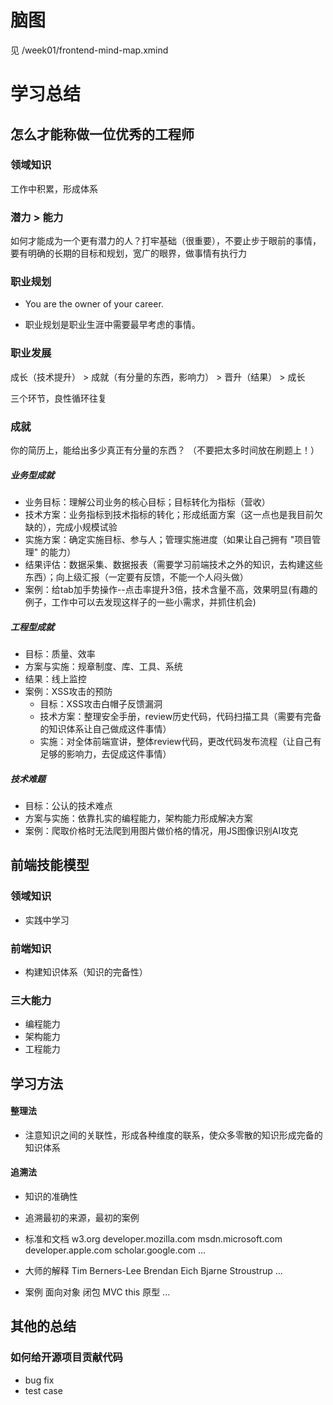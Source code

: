 
# 脑图
见 /week01/frontend-mind-map.xmind
# 学习总结
## 怎么才能称做一位优秀的工程师

### 领域知识
工作中积累，形成体系

### 潜力 > 能力
如何才能成为一个更有潜力的人？打牢基础（很重要），不要止步于眼前的事情，要有明确的长期的目标和规划，宽广的眼界，做事情有执行力

### 职业规划
- You are the owner of your career.

- 职业规划是职业生涯中需要最早考虑的事情。

### 职业发展
成长（技术提升） > 成就（有分量的东西，影响力） > 晋升（结果） > 成长

三个环节，良性循环往复

### 成就

你的简历上，能给出多少真正有分量的东西？
（不要把太多时间放在刷题上！）

##### 业务型成就

- 业务目标：理解公司业务的核心目标；目标转化为指标（营收）
- 技术方案：业务指标到技术指标的转化；形成纸面方案（这一点也是我目前欠缺的），完成小规模试验
- 实施方案：确定实施目标、参与人；管理实施进度（如果让自己拥有 "项目管理" 的能力）
- 结果评估：数据采集、数据报表（需要学习前端技术之外的知识，去构建这些东西）；向上级汇报（一定要有反馈，不能一个人闷头做）
- 案例：给tab加手势操作--点击率提升3倍，技术含量不高，效果明显(有趣的例子，工作中可以去发现这样子的一些小需求，并抓住机会)

##### 工程型成就
- 目标：质量、效率
- 方案与实施：规章制度、库、工具、系统
- 结果：线上监控
- 案例：XSS攻击的预防
  - 目标：XSS攻击白帽子反馈漏洞
  - 技术方案：整理安全手册，review历史代码，代码扫描工具（需要有完备的知识体系让自己做成这件事情）
  - 实施：对全体前端宣讲，整体review代码，更改代码发布流程（让自己有足够的影响力，去促成这件事情）

##### 技术难题
- 目标：公认的技术难点
- 方案与实施：依靠扎实的编程能力，架构能力形成解决方案
- 案例：爬取价格时无法爬到用图片做价格的情况，用JS图像识别AI攻克

## 前端技能模型

### 领域知识
- 实践中学习

### 前端知识
- 构建知识体系（知识的完备性）

### 三大能力
- 编程能力
- 架构能力
- 工程能力

## 学习方法

#### 整理法

  - 注意知识之间的关联性，形成各种维度的联系，使众多零散的知识形成完备的知识体系
  
#### 追溯法
- 知识的准确性

- 追溯最初的来源，最初的案例
 
- 标准和文档
  w3.org
  developer.mozilla.com
  msdn.microsoft.com
  developer.apple.com
  scholar.google.com
  ...
  
- 大师的解释
 Tim Berners-Lee
 Brendan Eich
 Bjarne Stroustrup
 ...
 
- 案例
 面向对象
 闭包
 MVC
 this
 原型
 ...

## 其他的总结

### 如何给开源项目贡献代码
- bug fix
- test case


